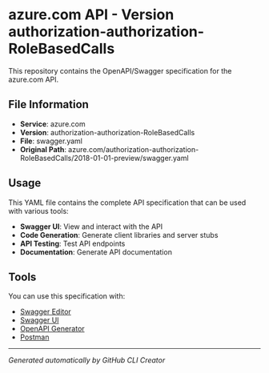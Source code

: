 # azure.com API - Version authorization-authorization-RoleBasedCalls

This repository contains the OpenAPI/Swagger specification for the azure.com API.

## File Information

- **Service**: azure.com
- **Version**: authorization-authorization-RoleBasedCalls
- **File**: swagger.yaml
- **Original Path**: azure.com/authorization-authorization-RoleBasedCalls/2018-01-01-preview/swagger.yaml

## Usage

This YAML file contains the complete API specification that can be used with various tools:

- **Swagger UI**: View and interact with the API
- **Code Generation**: Generate client libraries and server stubs
- **API Testing**: Test API endpoints
- **Documentation**: Generate API documentation

## Tools

You can use this specification with:

- [Swagger Editor](https://editor.swagger.io/)
- [Swagger UI](https://swagger.io/tools/swagger-ui/)
- [OpenAPI Generator](https://openapi-generator.tech/)
- [Postman](https://www.postman.com/)

---

*Generated automatically by GitHub CLI Creator*
